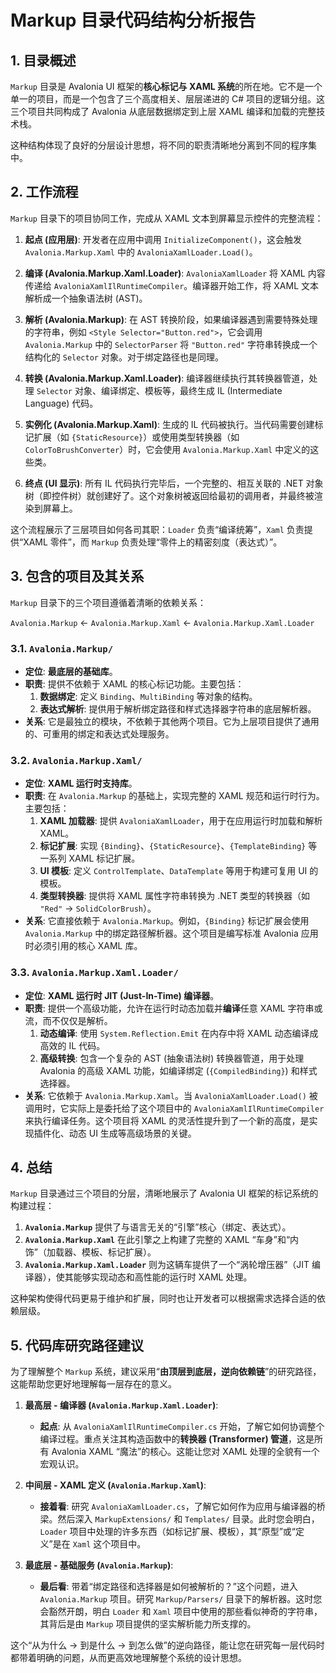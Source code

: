 # Markup 目录代码结构分析报告

## 1. 目录概述

`Markup` 目录是 Avalonia UI 框架的**核心标记与 XAML 系统**的所在地。它不是一个单一的项目，而是一个包含了三个高度相关、层层递进的 C# 项目的逻辑分组。这三个项目共同构成了 Avalonia 从底层数据绑定到上层 XAML 编译和加载的完整技术栈。

这种结构体现了良好的分层设计思想，将不同的职责清晰地分离到不同的程序集中。

## 2. 工作流程

`Markup` 目录下的项目协同工作，完成从 XAML 文本到屏幕显示控件的完整流程：

1.  **起点 (应用层)**: 开发者在应用中调用 `InitializeComponent()`，这会触发 `Avalonia.Markup.Xaml` 中的 `AvaloniaXamlLoader.Load()`。

2.  **编译 (Avalonia.Markup.Xaml.Loader)**: `AvaloniaXamlLoader` 将 XAML 内容传递给 `AvaloniaXamlIlRuntimeCompiler`。编译器开始工作，将 XAML 文本解析成一个抽象语法树 (AST)。

3.  **解析 (Avalonia.Markup)**: 在 AST 转换阶段，如果编译器遇到需要特殊处理的字符串，例如 `<Style Selector="Button.red">`，它会调用 `Avalonia.Markup` 中的 `SelectorParser` 将 `"Button.red"` 字符串转换成一个结构化的 `Selector` 对象。对于绑定路径也是同理。

4.  **转换 (Avalonia.Markup.Xaml.Loader)**: 编译器继续执行其转换器管道，处理 `Selector` 对象、编译绑定、模板等，最终生成 IL (Intermediate Language) 代码。

5.  **实例化 (Avalonia.Markup.Xaml)**: 生成的 IL 代码被执行。当代码需要创建标记扩展（如 `{StaticResource}`）或使用类型转换器（如 `ColorToBrushConverter`）时，它会使用 `Avalonia.Markup.Xaml` 中定义的这些类。

6.  **终点 (UI 显示)**: 所有 IL 代码执行完毕后，一个完整的、相互关联的 .NET 对象树（即控件树）就创建好了。这个对象树被返回给最初的调用者，并最终被渲染到屏幕上。

这个流程展示了三层项目如何各司其职：`Loader` 负责“编译统筹”，`Xaml` 负责提供“XAML 零件”，而 `Markup` 负责处理“零件上的精密刻度（表达式）”。

## 3. 包含的项目及其关系

`Markup` 目录下的三个项目遵循着清晰的依赖关系：

`Avalonia.Markup` ← `Avalonia.Markup.Xaml` ← `Avalonia.Markup.Xaml.Loader`

### 3.1. `Avalonia.Markup/`

-   **定位**: **最底层的基础库**。
-   **职责**: 提供不依赖于 XAML 的核心标记功能。主要包括：
    1.  **数据绑定**: 定义 `Binding`、`MultiBinding` 等对象的结构。
    2.  **表达式解析**: 提供用于解析绑定路径和样式选择器字符串的底层解析器。
-   **关系**: 它是最独立的模块，不依赖于其他两个项目。它为上层项目提供了通用的、可重用的绑定和表达式处理服务。

### 3.2. `Avalonia.Markup.Xaml/`

-   **定位**: **XAML 运行时支持库**。
-   **职责**: 在 `Avalonia.Markup` 的基础上，实现完整的 XAML 规范和运行时行为。主要包括：
    1.  **XAML 加载器**: 提供 `AvaloniaXamlLoader`，用于在应用运行时加载和解析 XAML。
    2.  **标记扩展**: 实现 `{Binding}`、`{StaticResource}`、`{TemplateBinding}` 等一系列 XAML 标记扩展。
    3.  **UI 模板**: 定义 `ControlTemplate`、`DataTemplate` 等用于构建可复用 UI 的模板。
    4.  **类型转换器**: 提供将 XAML 属性字符串转换为 .NET 类型的转换器（如 `"Red"` -> `SolidColorBrush`）。
-   **关系**: 它直接依赖于 `Avalonia.Markup`。例如，`{Binding}` 标记扩展会使用 `Avalonia.Markup` 中的绑定路径解析器。这个项目是编写标准 Avalonia 应用时必须引用的核心 XAML 库。

### 3.3. `Avalonia.Markup.Xaml.Loader/`

-   **定位**: **XAML 运行时 JIT (Just-In-Time) 编译器**。
-   **职责**: 提供一个高级功能，允许在运行时动态加载并**编译**任意 XAML 字符串或流，而不仅仅是解析。
    1.  **动态编译**: 使用 `System.Reflection.Emit` 在内存中将 XAML 动态编译成高效的 IL 代码。
    2.  **高级转换**: 包含一个复杂的 AST (抽象语法树) 转换器管道，用于处理 Avalonia 的高级 XAML 功能，如编译绑定 (`{CompiledBinding}`) 和样式选择器。
-   **关系**: 它依赖于 `Avalonia.Markup.Xaml`。当 `AvaloniaXamlLoader.Load()` 被调用时，它实际上是委托给了这个项目中的 `AvaloniaXamlIlRuntimeCompiler` 来执行编译任务。这个项目将 XAML 的灵活性提升到了一个新的高度，是实现插件化、动态 UI 生成等高级场景的关键。

## 4. 总结

`Markup` 目录通过三个项目的分层，清晰地展示了 Avalonia UI 框架的标记系统的构建过程：

1.  **`Avalonia.Markup`** 提供了与语言无关的“引擎”核心（绑定、表达式）。
2.  **`Avalonia.Markup.Xaml`** 在此引擎之上构建了完整的 XAML “车身”和“内饰”（加载器、模板、标记扩展）。
3.  **`Avalonia.Markup.Xaml.Loader`** 则为这辆车提供了一个“涡轮增压器”（JIT 编译器），使其能够实现动态和高性能的运行时 XAML 处理。

这种架构使得代码更易于维护和扩展，同时也让开发者可以根据需求选择合适的依赖层级。

## 5. 代码库研究路径建议

为了理解整个 `Markup` 系统，建议采用“**由顶层到底层，逆向依赖链**”的研究路径，这能帮助您更好地理解每一层存在的意义。

1.  **最高层 - 编译器 (`Avalonia.Markup.Xaml.Loader`)**:
    -   **起点**: 从 `AvaloniaXamlIlRuntimeCompiler.cs` 开始，了解它如何协调整个编译过程。重点关注其构造函数中的**转换器 (Transformer) 管道**，这是所有 Avalonia XAML “魔法”的核心。这能让您对 XAML 处理的全貌有一个宏观认识。

2.  **中间层 - XAML 定义 (`Avalonia.Markup.Xaml`)**:
    -   **接着看**: 研究 `AvaloniaXamlLoader.cs`，了解它如何作为应用与编译器的桥梁。然后深入 `MarkupExtensions/` 和 `Templates/` 目录。此时您会明白，`Loader` 项目中处理的许多东西（如标记扩展、模板），其“原型”或“定义”是在 `Xaml` 这个项目中。

3.  **最底层 - 基础服务 (`Avalonia.Markup`)**:
    -   **最后看**: 带着“绑定路径和选择器是如何被解析的？”这个问题，进入 `Avalonia.Markup` 项目。研究 `Markup/Parsers/` 目录下的解析器。这时您会豁然开朗，明白 `Loader` 和 `Xaml` 项目中使用的那些看似神奇的字符串，其背后是由 `Markup` 项目提供的坚实解析能力所支撑的。

这个“从为什么 -> 到是什么 -> 到怎么做”的逆向路径，能让您在研究每一层代码时都带着明确的问题，从而更高效地理解整个系统的设计思想。
